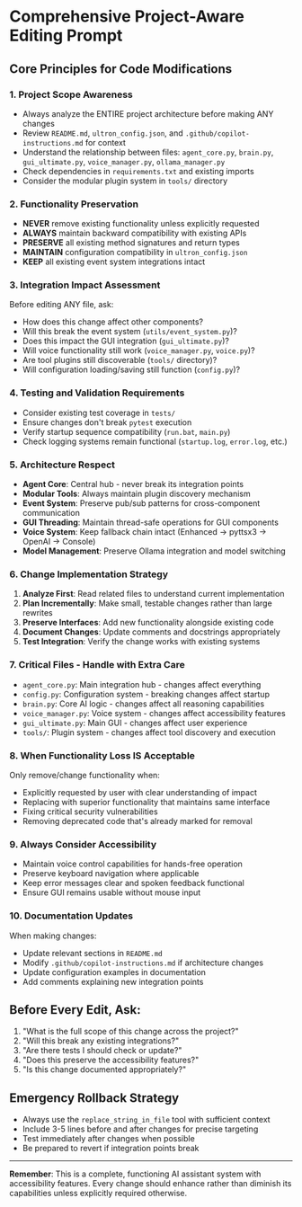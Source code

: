# Comprehensive Project-Aware Editing Prompt

## Core Principles for Code Modifications

### 1. **Project Scope Awareness**
- Always analyze the ENTIRE project architecture before making ANY changes
- Review `README.md`, `ultron_config.json`, and `.github/copilot-instructions.md` for context
- Understand the relationship between files: `agent_core.py`, `brain.py`, `gui_ultimate.py`, `voice_manager.py`, `ollama_manager.py`
- Check dependencies in `requirements.txt` and existing imports
- Consider the modular plugin system in `tools/` directory

### 2. **Functionality Preservation**
- **NEVER** remove existing functionality unless explicitly requested
- **ALWAYS** maintain backward compatibility with existing APIs
- **PRESERVE** all existing method signatures and return types
- **MAINTAIN** configuration compatibility in `ultron_config.json`
- **KEEP** all existing event system integrations intact

### 3. **Integration Impact Assessment**
Before editing ANY file, ask:
- How does this change affect other components?
- Will this break the event system (`utils/event_system.py`)?
- Does this impact the GUI integration (`gui_ultimate.py`)?
- Will voice functionality still work (`voice_manager.py`, `voice.py`)?
- Are tool plugins still discoverable (`tools/` directory)?
- Will configuration loading/saving still function (`config.py`)?

### 4. **Testing and Validation Requirements**
- Consider existing test coverage in `tests/`
- Ensure changes don't break `pytest` execution
- Verify startup sequence compatibility (`run.bat`, `main.py`)
- Check logging systems remain functional (`startup.log`, `error.log`, etc.)

### 5. **Architecture Respect**
- **Agent Core**: Central hub - never break its integration points
- **Modular Tools**: Always maintain plugin discovery mechanism
- **Event System**: Preserve pub/sub patterns for cross-component communication
- **GUI Threading**: Maintain thread-safe operations for GUI components
- **Voice System**: Keep fallback chain intact (Enhanced → pyttsx3 → OpenAI → Console)
- **Model Management**: Preserve Ollama integration and model switching

### 6. **Change Implementation Strategy**
1. **Analyze First**: Read related files to understand current implementation
2. **Plan Incrementally**: Make small, testable changes rather than large rewrites
3. **Preserve Interfaces**: Add new functionality alongside existing code
4. **Document Changes**: Update comments and docstrings appropriately
5. **Test Integration**: Verify the change works with existing systems

### 7. **Critical Files - Handle with Extra Care**
- `agent_core.py`: Main integration hub - changes affect everything
- `config.py`: Configuration system - breaking changes affect startup
- `brain.py`: Core AI logic - changes affect all reasoning capabilities
- `voice_manager.py`: Voice system - changes affect accessibility features
- `gui_ultimate.py`: Main GUI - changes affect user experience
- `tools/`: Plugin system - changes affect tool discovery and execution

### 8. **When Functionality Loss IS Acceptable**
Only remove/change functionality when:
- Explicitly requested by user with clear understanding of impact
- Replacing with superior functionality that maintains same interface
- Fixing critical security vulnerabilities
- Removing deprecated code that's already marked for removal

### 9. **Always Consider Accessibility**
- Maintain voice control capabilities for hands-free operation
- Preserve keyboard navigation where applicable
- Keep error messages clear and spoken feedback functional
- Ensure GUI remains usable without mouse input

### 10. **Documentation Updates**
When making changes:
- Update relevant sections in `README.md`
- Modify `.github/copilot-instructions.md` if architecture changes
- Update configuration examples in documentation
- Add comments explaining new integration points

## Before Every Edit, Ask:
1. "What is the full scope of this change across the project?"
2. "Will this break any existing integrations?"
3. "Are there tests I should check or update?"
4. "Does this preserve the accessibility features?"
5. "Is this change documented appropriately?"

## Emergency Rollback Strategy
- Always use the `replace_string_in_file` tool with sufficient context
- Include 3-5 lines before and after changes for precise targeting
- Test immediately after changes when possible
- Be prepared to revert if integration points break

---

**Remember**: This is a complete, functioning AI assistant system with accessibility features. Every change should enhance rather than diminish its capabilities unless explicitly required otherwise.
